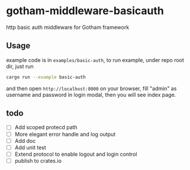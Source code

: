# gotham-middleware-basicauth
http basic auth middleware for Gotham framework

## Usage

example code is in `examples/basic-auth`, to run example, under repo root dir, just run

```bash
cargo run --example basic-auth
```

and then open `http://localhost:8000` on your browser, fill "admin" as username and password in
login modal, then you will see index page.

## todo

- [ ] Add scoped protecd path
- [ ] More elegant error handle and log output
- [ ] Add doc
- [ ] Add unit test
- [ ] Extend protocol to enable logout and login control
- [ ] publish to crates.io